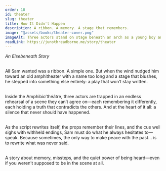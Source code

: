 ```yaml
---
order: 10
id: theater
slug: theater
title: How It Didn't Happen
description: A ribbon. A memory. A stage that remembers.
image: "@assets/books/theater-cover.png"
imageAlt: Three actors stand on stage beneath an arch as a young boy and a gecko look on.
readLink: https://junothreadborne.me/story/theater
---
```


_An Elsebeneath Story_
<br />
<br />

All Sam wanted was a ribbon. A simple one. But when the wind nudged him toward an old amphitheater with a name too long and a stage that blushes, he stepped into something else entirely: a play that won’t stay written.
<br />
<br />

Inside the Amphibio’théâtre, three actors are trapped in an endless rehearsal of a scene they can’t agree on—each remembering it differently, each holding a truth that contradicts the others. And at the heart of it all: a silence that never should have happened.
<br />
<br />

As the script rewrites itself, the props remember their lines, and the cue well sighs with withheld endings, Sam must do what he always hesitates to—speak. Because sometimes, the only way to make peace with the past… is to rewrite what was never said.
<br />
<br />

A story about memory, missteps, and the quiet power of being heard—even if you weren’t supposed to be in the scene at all.
<br />
<br />
